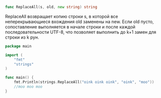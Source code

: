 ```go
func ReplaceAll(s, old, new string) string
```

ReplaceAll возвращает копию строки s, в которой все неперекрывающиеся вхождения old заменены на new. Если old пусто, сопоставление выполняется в начале строки и после каждой последовательности UTF-8, что позволяет выполнить до k+1 замен для строки из k рун.

```go
package main

import (
	"fmt"
	"strings"
)

func main() {
	fmt.Println(strings.ReplaceAll("oink oink oink", "oink", "moo"))
	//moo moo moo
}
```